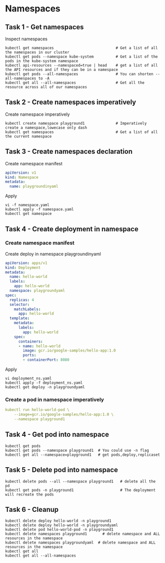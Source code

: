 # Namespaces

## Task 1 - Get namespaces

Inspect namespaces

```
kubectl get namespaces                            # Get a list of all the namespaces in our cluster
kubectl get pods --namespace kube-system          # Get a list of the pods in the kube-system namespace
kubectl api-resources --namespaced=true | head    # get a list of all the API resources and if they can be in a namespace
kubectl get pods --all-namespaces                 # You can shorten --all-namespaces to -A
kubectl get all --all-namespaces                  # Get all the resource across all of our namespaces
```

## Task 2 - Create namespaces imperatively 

Create namespace imperatively 

```
kubectl create namespace playground1              # Imperatively create a namespace,lowecase only dash
kubectl get namespaces                            # Get a list of all the current namespace
```

## Task 3 - Create namespaces declaration

Create namespace manifest

```yaml
apiVersion: v1
kind: Namespace
metadata:
  name: playgroundinyaml
```

Apply

```
vi -f namespace.yaml
kubectl apply -f namespace.yaml
kubectl get namespace
```

## Task 4 - Create deployment in namespace

### Create namespace manifest

Create deploy in namespace playgroundinyaml

```yaml
apiVersion: apps/v1
kind: Deployment
metadata:
  name: hello-world
  labels:
    app: hello-world
  namespace: playgroundyaml
spec:
  replicas: 4
  selector:
    matchLabels:
      app: hello-world
  template:
    metadata:
      labels:
        app: hello-world
    spec:
      containers:
      - name: hello-world
        image: gcr.io/google-samples/hello-app:1.0
        ports:
        - containerPort: 8080
```

Apply

```
vi deployment_ns.yaml
kubectl apply -f deployment_ns.yaml
kubectl get deploy -n playgroundyaml
```

### Create a pod in namespace imperatively

```yaml
kubectl run hello-world-pod \
    --image=gcr.io/google-samples/hello-app:1.0 \
    --namespace playground1
```

## Task 4 - Get pod into namespace

```
kubectl get pods
kubectl get pods --namespace playground1  # You could use -n flag
kubectl get all --namespace=playground1   # get pods,deploy,replicaset
```

## Task 5 - Delete pod into namespace

```
kubectl delete pods --all --namespace playground1   # delete all the pd
kubectl get pods -n playground1                     # The deployment will recreate the pods
```

## Task 6 - Cleanup

```
kubectl delete deploy hello-world -n playground1
kubectl delete deploy hello-world -n playgroundyaml
kubectl delete pod hello-world-pod -n playground1
kubectl delete namespaces playground1       # delete namespace and ALL resources in the namespace
kubectl delete namespaces playgroundyaml  # delete namespace and ALL resources in the namespace
kubectl get all
kubectl get all --all-namespaces
```

